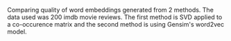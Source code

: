 Comparing quality of word embeddings generated from 2 methods. The data used was 200 imdb movie reviews.
The first method is SVD applied to a co-occurence matrix and the second method is using Gensim's word2vec model.
